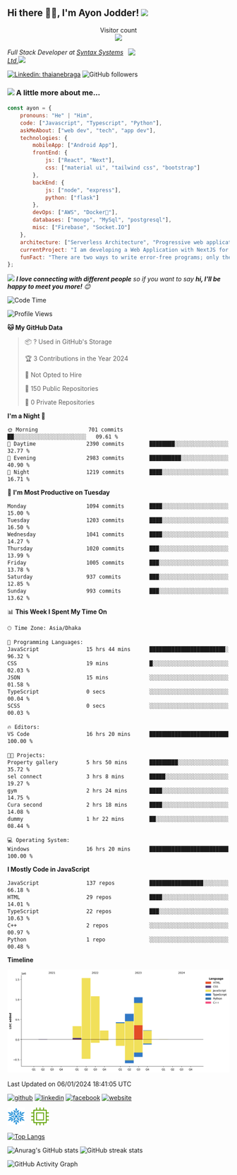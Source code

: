 
<h2>Hi there 👋🏻, I'm Ayon Jodder! <img src="https://media.giphy.com/media/12oufCB0MyZ1Go/giphy.gif" width="50"></h2>

<p align="center"> 
  Visitor count<br>
  <img src="https://profile-counter.glitch.me/AyonJD/count.svg" />
</p>

<img align='right' src="https://media.giphy.com/media/M9gbBd9nbDrOTu1Mqx/giphy.gif" width="230">
<p><em>Full Stack Developer at <a href="#">Syntax Systems Ltd.</a><img src="https://media.giphy.com/media/WUlplcMpOCEmTGBtBW/giphy.gif" width="30"> 
</em></p>

<!-- ![A MERN Stack Developer](https://raw.githubusercontent.com/AyonJD/AyonJD/main/cover.jpg) -->

[![Linkedin: thaianebraga](https://img.shields.io/badge/-ayon-blue?style=flat-square&logo=Linkedin&logoColor=white&link=https://www.linkedin.com/in/ayon-jodder/)](https://www.linkedin.com/in/ayon-jodder/)
![GitHub followers](https://img.shields.io/github/followers/AyonJD?label=Follow&style=social)

### <img src="https://media.giphy.com/media/VgCDAzcKvsR6OM0uWg/giphy.gif" width="50"> A little more about me... 

```javascript
const ayon = {
    pronouns: "He" | "Him",
    code: ["Javascript", "Typescript", "Python"],
    askMeAbout: ["web dev", "tech", "app dev"],
    technologies: {
        mobileApp: ["Android App"],
        frontEnd: {
            js: ["React", "Next"],
            css: ["material ui", "tailwind css", "bootstrap"]
        },
        backEnd: {
            js: ["node", "express"],
            python: ["flask"]
        },
        devOps: ["AWS", "Docker🐳"],
        databases: ["mongo", "MySql", "postgresql"],
        misc: ["Firebase", "Socket.IO"]
    },
    architecture: ["Serverless Architecture", "Progressive web applications", "Single page applications"],
    currentProject: "I am developing a Web Application with NextJS for Syntax Systems Ltd."
    funFact: "There are two ways to write error-free programs; only the third one works"
};
```
<img src="https://media.giphy.com/media/LnQjpWaON8nhr21vNW/giphy.gif" width="60"> <em><b>I love connecting with different people</b> so if you want to say <b>hi, I'll be happy to meet you more!</b> 😊</em>

<!--START_SECTION:waka-->
![Code Time](http://img.shields.io/badge/Code%20Time-757%20hrs%2017%20mins-blue)

![Profile Views](http://img.shields.io/badge/Profile%20Views-8-blue)

**🐱 My GitHub Data** 

> 📦 ? Used in GitHub's Storage 
 > 
> 🏆 3 Contributions in the Year 2024
 > 
> 🚫 Not Opted to Hire
 > 
> 📜 150 Public Repositories 
 > 
> 🔑 0 Private Repositories 
 > 
**I'm a Night 🦉** 

```text
🌞 Morning                701 commits         ██░░░░░░░░░░░░░░░░░░░░░░░   09.61 % 
🌆 Daytime                2390 commits        ████████░░░░░░░░░░░░░░░░░   32.77 % 
🌃 Evening                2983 commits        ██████████░░░░░░░░░░░░░░░   40.90 % 
🌙 Night                  1219 commits        ████░░░░░░░░░░░░░░░░░░░░░   16.71 % 
```
📅 **I'm Most Productive on Tuesday** 

```text
Monday                   1094 commits        ████░░░░░░░░░░░░░░░░░░░░░   15.00 % 
Tuesday                  1203 commits        ████░░░░░░░░░░░░░░░░░░░░░   16.50 % 
Wednesday                1041 commits        ████░░░░░░░░░░░░░░░░░░░░░   14.27 % 
Thursday                 1020 commits        ███░░░░░░░░░░░░░░░░░░░░░░   13.99 % 
Friday                   1005 commits        ███░░░░░░░░░░░░░░░░░░░░░░   13.78 % 
Saturday                 937 commits         ███░░░░░░░░░░░░░░░░░░░░░░   12.85 % 
Sunday                   993 commits         ███░░░░░░░░░░░░░░░░░░░░░░   13.62 % 
```


📊 **This Week I Spent My Time On** 

```text
🕑︎ Time Zone: Asia/Dhaka

💬 Programming Languages: 
JavaScript               15 hrs 44 mins      ████████████████████████░   96.32 % 
CSS                      19 mins             █░░░░░░░░░░░░░░░░░░░░░░░░   02.03 % 
JSON                     15 mins             ░░░░░░░░░░░░░░░░░░░░░░░░░   01.58 % 
TypeScript               0 secs              ░░░░░░░░░░░░░░░░░░░░░░░░░   00.04 % 
SCSS                     0 secs              ░░░░░░░░░░░░░░░░░░░░░░░░░   00.03 % 

🔥 Editors: 
VS Code                  16 hrs 20 mins      █████████████████████████   100.00 % 

🐱‍💻 Projects: 
Property gallery         5 hrs 50 mins       █████████░░░░░░░░░░░░░░░░   35.72 % 
sel connect              3 hrs 8 mins        █████░░░░░░░░░░░░░░░░░░░░   19.27 % 
gym                      2 hrs 24 mins       ████░░░░░░░░░░░░░░░░░░░░░   14.75 % 
Cura second              2 hrs 18 mins       ████░░░░░░░░░░░░░░░░░░░░░   14.08 % 
dummy                    1 hr 22 mins        ██░░░░░░░░░░░░░░░░░░░░░░░   08.44 % 

💻 Operating System: 
Windows                  16 hrs 20 mins      █████████████████████████   100.00 % 
```

**I Mostly Code in JavaScript** 

```text
JavaScript               137 repos           █████████████████░░░░░░░░   66.18 % 
HTML                     29 repos            ████░░░░░░░░░░░░░░░░░░░░░   14.01 % 
TypeScript               22 repos            ███░░░░░░░░░░░░░░░░░░░░░░   10.63 % 
C++                      2 repos             ░░░░░░░░░░░░░░░░░░░░░░░░░   00.97 % 
Python                   1 repo              ░░░░░░░░░░░░░░░░░░░░░░░░░   00.48 % 
```



**Timeline**

![Lines of Code chart](https://raw.githubusercontent.com/AyonJD/AyonJD/master/assets/bar_graph.png)


 Last Updated on 06/01/2024 18:41:05 UTC
<!--END_SECTION:waka-->


[<img src='https://cdn.jsdelivr.net/npm/simple-icons@3.0.1/icons/github.svg' alt='github' height='40'>](https://github.com/AyonJD)  [<img src='https://cdn.jsdelivr.net/npm/simple-icons@3.0.1/icons/linkedin.svg' alt='linkedin' height='40'>](https://www.linkedin.com/in/ayon-jodder/)  [<img src='https://cdn.jsdelivr.net/npm/simple-icons@3.0.1/icons/facebook.svg' alt='facebook' height='40'>](https://www.facebook.com/ayon.jodder.75)  [<img src='https://cdn.jsdelivr.net/npm/simple-icons@3.0.1/icons/icloud.svg' alt='website' height='40'>](https://ayon-jodder-portfolio.web.app/)  

<a href='https://archiveprogram.github.com/'><img src='https://raw.githubusercontent.com/acervenky/animated-github-badges/master/assets/acbadge.gif' width='40' height='40'></a> <a href='https://docs.github.com/en/developers'><img src='https://raw.githubusercontent.com/acervenky/animated-github-badges/master/assets/devbadge.gif' width='40' height='40'></a> 

[![Top Langs](https://github-readme-stats.vercel.app/api/top-langs/?username=AyonJD&theme=cobalt)](https://github.com/anuraghazra/github-readme-stats)

![Anurag's GitHub stats](https://github-readme-stats.vercel.app/api?username=AyonJD&show_icons=true&theme=cobalt) ![GitHub streak stats](https://github-readme-streak-stats.herokuapp.com/?user=AyonJD&theme=cobalt)  

![GitHub Activity Graph](https://activity-graph.herokuapp.com/graph?username=AyonJD&theme=cobalt)  



